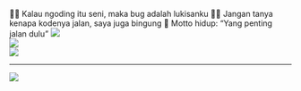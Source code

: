 👨‍🎨 Kalau ngoding itu seni, maka bug adalah lukisanku
🤷‍♂️ Jangan tanya kenapa kodenya jalan, saya juga bingung
🏃 Motto hidup: “Yang penting jalan dulu”
![](https://github-readme-stats.vercel.app/api?username=daerobbi&theme=dark&hide_border=false&include_all_commits=false&count_private=false)<br/>
![](https://nirzak-streak-stats.vercel.app/?user=daerobbi&theme=dark&hide_border=false)<br/>
![](https://github-readme-stats.vercel.app/api/top-langs/?username=daerobbi&theme=dark&hide_border=false&include_all_commits=false&count_private=false&layout=compact)

---
[![](https://visitcount.itsvg.in/api?id=daerobbi&icon=0&color=0)](https://visitcount.itsvg.in)

<!-- Proudly created with GPRM ( https://gprm.itsvg.in ) -->
